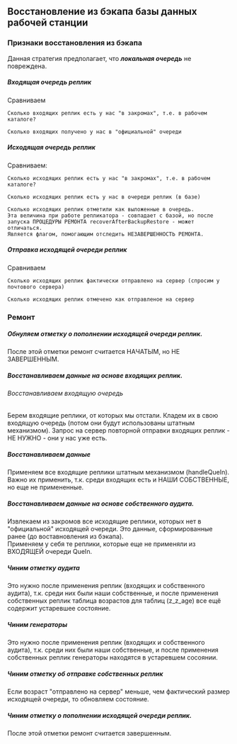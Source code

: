 ## Восстановление из бэкапа базы данных рабочей станции

### Признаки восстановления из бэкапа 

Данная стратегия предполагает, что **_локальная очередь_** не повреждена.


##### Входящая очередь реплик 

Сравниваем

~~~
Сколько входящих реплик есть у нас "в закромах", т.е. в рабочем каталоге?

Сколько входящих получено у нас в "официальной" очереди
~~~


##### Исходящая очередь реплик 

Сравниваем:

~~~
Сколько исходящих реплик есть у нас "в закромах", т.е. в рабочем каталоге?
    
Cколько исходящих реплик есть у нас в очереди реплик (в базе)
    
Cколько исходящих реплик отметили как выложенные в очередь. 
Эта величина при работе репликатора - совпадает с базой, но после запуска ПРОЦЕДУРЫ РЕМОНТА recoverAfterBackupRestore - может отличаться. 
Является флагом, помогающим отследить НЕЗАВЕРШЕННОСТЬ РЕМОНТА.
~~~


##### Отправка исходящей очереди реплик 

Сравниваем

~~~
Сколько исходящих реплик фактически отправлено на сервер (спросим у почтового сервера)

Сколько исходящих реплик отмечено как отправленое на сервер
~~~

### Ремонт


##### Обнуляем отметку о пополнении исходящей очереди реплик. 

После этой отметки ремонт считается НАЧАТЫМ, но НЕ ЗАВЕРШЕННЫМ.


##### Восстанавливаем данные на основе входящих реплик.

###### Восстанавливаем входящую очередь 

Берем входящие реплики, от которых мы отстали. 
Кладем их в свою входящую очередь (потом они будут использованы штатным механизмом).
Запрос на сервер повторной отправки входящих реплик - НЕ НУЖНО - они у нас уже есть.

##### Восстанавливаем данные 

Применяем все входящие реплики штатным механизмом (handleQueIn). 
Важно их применить, т.к. среди входящих есть и НАШИ СОБСТВЕННЫЕ, но еще не примененные.


##### Восстанавливаем данные на основе собственного аудита.

Извлекаем из закромов все исходящие реплики, которых нет в "официальной" исходящей очереди. 
Это данные, сформированные ранее (до воставновления из бэкапа).  
Применяем у себя те реплики, которые еще не применяли из ВХОДЯЩЕЙ очереди QueIn.


##### Чиним отметку аудита 

Это нужно после применения реплик (входящих и собственного аудита), т.к. среди них были наши собственные, 
и после применения собственных реплик таблица возрастов для таблиц (z_z_age) все ещё содержит устаревшее состояние.


##### Чиним генераторы 
Это нужно после применения реплик (входящих и собственного аудита), т.к. среди них были наши собственные, 
и после применения собственных реплик генераторы находятся в устаревшем сосоянии.


##### Чиним отметку об отправке собственных реплик 

Если возраст "отправлено на сервер" меньше, чем фактический размер исходящей очереди, то обновляем состояние. 


##### Чиним отметку о пополнении исходящей очереди реплик.

После этой отметки ремонт считается завершенным.
